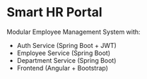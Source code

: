 # Smart HR Portal
Modular Employee Management System with:
- Auth Service (Spring Boot + JWT)
- Employee Service (Spring Boot)
- Department Service (Spring Boot)
- Frontend (Angular + Bootstrap)
